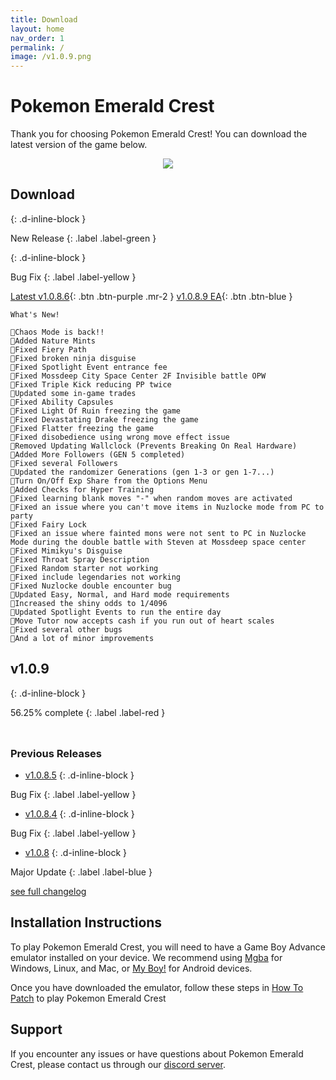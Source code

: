 ```yaml
---
title: Download
layout: home
nav_order: 1
permalink: /
image: /v1.0.9.png
---
```


# **Pokemon Emerald Crest**

Thank you for choosing Pokemon Emerald Crest! You can download the latest version of the game below.

<p align="center">
<img src="https://cdn.discordapp.com/attachments/1101397974313074709/1127315767164153938/Adobe_Express_20230709_0034150_1.png" />
</p>

## **Download**
{: .d-inline-block }

New Release 
{: .label .label-green }

{: .d-inline-block }

Bug Fix
{: .label .label-yellow }

[Latest v1.0.8.6](https://ko-fi.com/api/file-upload/91c1350d-3ad3-4162-951d-ab35968ba302/download?transactionId=9e2882f1-5a6a-4cc3-99df-7b19257d1213){: .btn .btn-purple .mr-2 } [v1.0.8.9 EA](https://romhackstudios.github.io/pages/early-access.html){: .btn .btn-blue }
```
What's New!

🔸Chaos Mode is back!!
🔸Added Nature Mints
🔸Fixed Fiery Path 
🔸Fixed broken ninja disguise 
🔸Fixed Spotlight Event entrance fee
🔸Fixed Mossdeep City Space Center 2F Invisible battle OPW
🔸Fixed Triple Kick reducing PP twice
🔸Updated some in-game trades
🔸Fixed Ability Capsules
🔸Fixed Light Of Ruin freezing the game
🔸Fixed Devastating Drake freezing the game
🔸Fixed Flatter freezing the game
🔸Fixed disobedience using wrong move effect issue
🔸Removed Updating Wallclock (Prevents Breaking On Real Hardware)
🔸Added More Followers (GEN 5 completed)
🔸Fixed several Followers
🔸Updated the randomizer Generations (gen 1-3 or gen 1-7...)
🔸Turn On/Off Exp Share from the Options Menu
🔸Added Checks for Hyper Training
🔸Fixed learning blank moves "-" when random moves are activated
🔸Fixed an issue where you can't move items in Nuzlocke mode from PC to party
🔸Fixed Fairy Lock
🔸Fixed an issue where fainted mons were not sent to PC in Nuzlocke Mode during the double battle with Steven at Mossdeep space center
🔸Fixed Mimikyu's Disguise
🔸Fixed Throat Spray Description
🔸Fixed Random starter not working
🔸Fixed include legendaries not working
🔸Fixed Nuzlocke double encounter bug
🔸Updated Easy, Normal, and Hard mode requirements
🔸Increased the shiny odds to 1/4096
🔸Updated Spotlight Events to run the entire day
🔸Move Tutor now accepts cash if you run out of heart scales
🔸Fixed several other bugs 
🔸And a lot of minor improvements
```

## **v1.0.9**
{: .d-inline-block }

56.25% complete
{: .label .label-red }

<html>
<head>
  <style>
    .progress-bar {
      width: 250px;
      height: 10px;
      background-color: #f0f0f0;
      border-radius: 10px;
      position: relative;
      overflow: hidden;
      box-shadow: 0px 3px 8px rgba(0, 0, 0, 0.1);
      visibility: hidden; /* Initially hide the progress bar */
      opacity: 0; /* Initially set opacity to 0 */
      transition: opacity 0.5s ease-in-out;
    }

    .progress {
      height: 100%;
      background-color: #4caf50;
      width: 0%;
      border-radius: 10px;
      position: absolute;
      top: 0;
      left: 0;
      animation: progressAnimation 2s ease-in-out forwards;
    }

    @keyframes progressAnimation {
      0% {
        width: 0%;
      }
      100% {
        width: 56.25%;
      }
    }
  </style>
  <script>
    window.addEventListener('scroll', function() {
      var progressBar = document.querySelector('.progress-bar');
      var progressRect = progressBar.getBoundingClientRect();
      var windowHeight = window.innerHeight || document.documentElement.clientHeight;

      if (progressRect.top < windowHeight && progressRect.bottom >= 0) {
        progressBar.style.visibility = 'visible';
        progressBar.style.opacity = '1';
      }
    });
  </script>
</head>
<body>
  <div class="progress-bar">
    <div class="progress"></div>
  </div>
</body>
</html>

### Previous Releases

- [v1.0.8.5](https://ko-fi.com/api/file-upload/ea9c675b-04d6-4b67-a84b-9d27db3f564f/download?transactionId=65997c01-4f04-4858-a53f-df0362f15b51)
{: .d-inline-block }

Bug Fix
{: .label .label-yellow }

- [v1.0.8.4](https://ko-fi.com/api/file-upload/9cd230b8-ea42-4a27-8305-d744baf9ac35/download?transactionId=d254967d-8f99-44eb-890b-8860e0fde9ac)
{: .d-inline-block }

Bug Fix
{: .label .label-yellow }

- [v1.0.8](https://ko-fi.com/api/file-upload/3d2db367-d8da-447b-a225-409d7e801697/download?transactionId=a802d6a5-1a04-483c-a2bd-7f72ee6f2daf)
{: .d-inline-block }

Major Update
{: .label .label-blue }


[see full changelog](https://romhackstudios.github.io/pages/changelog.html)

## Installation Instructions

To play Pokemon Emerald Crest, you will need to have a Game Boy Advance emulator installed on your device. We recommend using [Mgba](https://mgba.io/downloads.html) for Windows, Linux, and Mac, or [My Boy!](https://play.google.com/store/apps/details?id=com.fastemulator.gba) for Android devices.

Once you have downloaded the emulator, follow these steps in [How To Patch](https://romhackstudios.github.io/pages/howtopatch.html) to play Pokemon Emerald Crest

## Support

If you encounter any issues or have questions about Pokemon Emerald Crest, please contact us through our [discord server].

[discord server]: https://discord.gg/aaghat-s-server-965900074532081674 

<script src='https://storage.ko-fi.com/cdn/scripts/overlay-widget.js'></script>
<script>
  kofiWidgetOverlay.draw('aaghatislive', {
    'type': 'floating-chat',
    'floating-chat.donateButton.text': 'Support Us',
    'floating-chat.donateButton.background-color': '#ff5f5f',
    'floating-chat.donateButton.text-color': '#fff'
  });
</script>

